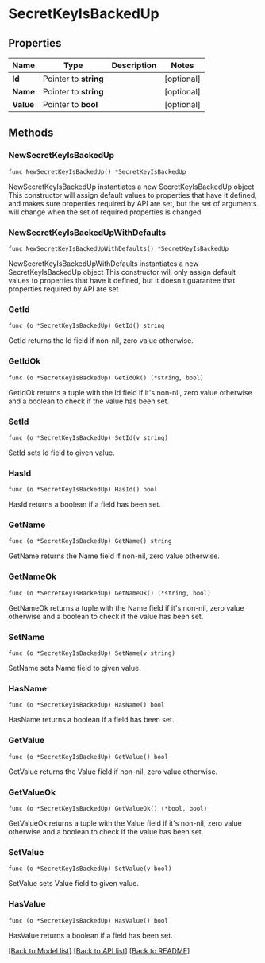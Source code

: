 # SecretKeyIsBackedUp

## Properties

Name | Type | Description | Notes
------------ | ------------- | ------------- | -------------
**Id** | Pointer to **string** |  | [optional] 
**Name** | Pointer to **string** |  | [optional] 
**Value** | Pointer to **bool** |  | [optional] 

## Methods

### NewSecretKeyIsBackedUp

`func NewSecretKeyIsBackedUp() *SecretKeyIsBackedUp`

NewSecretKeyIsBackedUp instantiates a new SecretKeyIsBackedUp object
This constructor will assign default values to properties that have it defined,
and makes sure properties required by API are set, but the set of arguments
will change when the set of required properties is changed

### NewSecretKeyIsBackedUpWithDefaults

`func NewSecretKeyIsBackedUpWithDefaults() *SecretKeyIsBackedUp`

NewSecretKeyIsBackedUpWithDefaults instantiates a new SecretKeyIsBackedUp object
This constructor will only assign default values to properties that have it defined,
but it doesn't guarantee that properties required by API are set

### GetId

`func (o *SecretKeyIsBackedUp) GetId() string`

GetId returns the Id field if non-nil, zero value otherwise.

### GetIdOk

`func (o *SecretKeyIsBackedUp) GetIdOk() (*string, bool)`

GetIdOk returns a tuple with the Id field if it's non-nil, zero value otherwise
and a boolean to check if the value has been set.

### SetId

`func (o *SecretKeyIsBackedUp) SetId(v string)`

SetId sets Id field to given value.

### HasId

`func (o *SecretKeyIsBackedUp) HasId() bool`

HasId returns a boolean if a field has been set.

### GetName

`func (o *SecretKeyIsBackedUp) GetName() string`

GetName returns the Name field if non-nil, zero value otherwise.

### GetNameOk

`func (o *SecretKeyIsBackedUp) GetNameOk() (*string, bool)`

GetNameOk returns a tuple with the Name field if it's non-nil, zero value otherwise
and a boolean to check if the value has been set.

### SetName

`func (o *SecretKeyIsBackedUp) SetName(v string)`

SetName sets Name field to given value.

### HasName

`func (o *SecretKeyIsBackedUp) HasName() bool`

HasName returns a boolean if a field has been set.

### GetValue

`func (o *SecretKeyIsBackedUp) GetValue() bool`

GetValue returns the Value field if non-nil, zero value otherwise.

### GetValueOk

`func (o *SecretKeyIsBackedUp) GetValueOk() (*bool, bool)`

GetValueOk returns a tuple with the Value field if it's non-nil, zero value otherwise
and a boolean to check if the value has been set.

### SetValue

`func (o *SecretKeyIsBackedUp) SetValue(v bool)`

SetValue sets Value field to given value.

### HasValue

`func (o *SecretKeyIsBackedUp) HasValue() bool`

HasValue returns a boolean if a field has been set.


[[Back to Model list]](../README.md#documentation-for-models) [[Back to API list]](../README.md#documentation-for-api-endpoints) [[Back to README]](../README.md)



